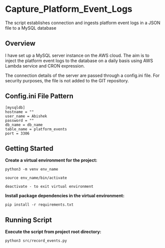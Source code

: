 # Capture_Platform_Event_Logs
The script establishes connection and ingests platform event logs in a JSON file to a MySQL database

## Overview

I have set up a MySQL server instance on the AWS cloud. The aim is to inject the platform event logs to the database on a daily basis using AWS Lambda service and CRON expression. 

The connection details of the server are passed through a config.ini file. For security purposes, the file is not added to the GIT repository.

## Config.ini File Pattern

```
[mysqldb]
hostname = ""
user_name = Abishek
password = ""
db_name = db_name
table_name = platform_events
port = 3306
```

## Getting Started

**Create a virtual environment for the project:**


```
python3 -m venv env_name

source env_name/bin/activate

deactivate - to exit virtual environment  
```

**Install package dependencies in the virtual environment:**
```
pip install -r requirements.txt
```

## Running Script

**Execute the script from project root directory:**
```
python3 src/record_events.py
```

